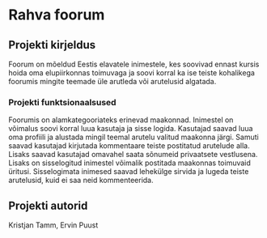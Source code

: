 # Rahva foorum

## Projekti kirjeldus
Foorum on mõeldud Eestis elavatele inimestele, kes soovivad ennast kursis hoida oma elupiirkonnas toimuvaga ja soovi korral ka ise teiste kohalikega foorumis mingite teemade üle arutleda või arutelusid algatada.

### Projekti funktsionaalsused
Foorumis on alamkategooriateks erinevad maakonnad.
Inimestel on võimalus soovi korral luua kasutaja ja sisse logida.
Kasutajad saavad luua oma profiili ja alustada mingil teemal arutelu valitud maakonna järgi.
Samuti saavad kasutajad kirjutada kommentaare teiste postitatud arutelude alla. Lisaks saavad kasutajad omavahel saata sõnumeid privaatsete vestlusena.
Lisaks on sisselogitud inimestel võimalik postitada maakonnas toimuvaid üritusi.
Sisselogimata inimesed saavad lehekülge sirvida ja lugeda teiste arutelusid, kuid ei saa neid kommenteerida.

## Projekti autorid
Kristjan Tamm,
Ervin Puust

